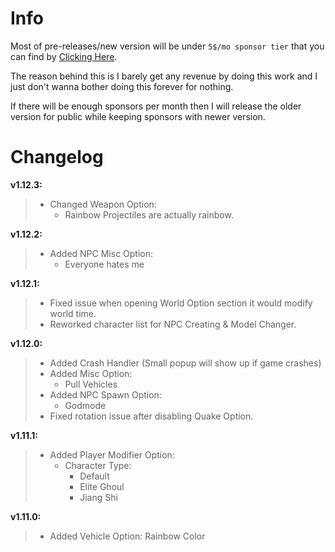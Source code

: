 # Info
Most of pre-releases/new version will be under `5$/mo sponsor tier` that you can find by [Clicking Here](https://github.com/sponsors/sneakyevil). 

The reason behind this is I barely get any revenue by doing this work and I just don't wanna bother doing this forever for nothing. 

If there will be enough sponsors per month then I will release the older version for public while keeping sponsors with newer version.

# Changelog

__v1.12.3:__
> - Changed Weapon Option:
>     - Rainbow Projectiles are actually rainbow.

__v1.12.2:__
> - Added NPC Misc Option:
>     - Everyone hates me 

__v1.12.1:__
> - Fixed issue when opening World Option section it would modify world time.
> - Reworked character list for NPC Creating & Model Changer.

__v1.12.0:__
> - Added Crash Handler (Small popup will show up if game crashes)
> - Added Misc Option:
>     - Pull Vehicles
> - Added NPC Spawn Option:
>     - Godmode
> - Fixed rotation issue after disabling Quake Option.

__v1.11.1:__
> - Added Player Modifier Option:
>     - Character Type:
>         - Default
>         - Elite Ghoul
>         - Jiang Shi  

__v1.11.0:__
> - Added Vehicle Option: Rainbow Color
